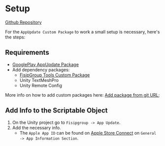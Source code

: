 # Setup

[Github Repository](https://github.com/JoaoSantosFisip/fisipgroup-custom-package-appupdate)

For the `AppUpdate Custom Package` to work a small setup is necessary, here's the steps:

## Requirements
- [GooglePlay AppUpdate Package](https://developers.google.com/unity/packages#google_play)
- Add dependency packages:
    - [FisipGroup Tools Custom Package](https://github.com/JoaoSantosFisip/fisipgroup-custom-package-tools)
    - Unity TextMeshPro
    - Unity Remote Config

More info on how to add custom packages here:  [Add package from git URL](https://joaosantosfisip.github.io/fisipgroup-mkdocs-documentation/custompackage_guide_giturl/);

## Add Info to the Scriptable Object
1. On the Unity project go to `Fisipgroup -> App Update`.
2. Add the necessary info.
    - The `Apple App ID` can be found on [Apple Store Connect](https://appstoreconnect.apple.com) on `General -> App Information Section`.
